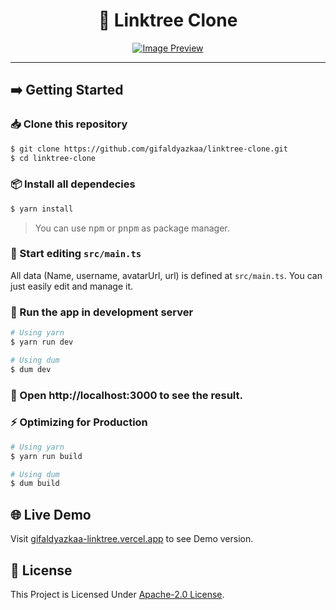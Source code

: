 <div align="center">

# 🔗 Linktree Clone

[![Image Preview](https://cdn.upload.systems/uploads/bWSqBLii.png)](https://gifaldyazkaa-linktree.vercel.app)

</div>

<hr />

## ➡️ Getting Started

### 📥 Clone this repository

```sh
$ git clone https://github.com/gifaldyazkaa/linktree-clone.git
$ cd linktree-clone
```

### 📦 Install all dependecies

```sh
$ yarn install
```

> You can use <kbd>npm</kbd> or <kbd>pnpm</kbd> as package manager.

### 📝 Start editing `src/main.ts`

All data (Name, username, avatarUrl, url) is defined at `src/main.ts`. You can just easily edit and manage it.

### 🏃 Run the app in development server

```sh
# Using yarn
$ yarn run dev

# Using dum
$ dum dev
```

### :tada: Open http://localhost:3000 to see the result.

### ⚡ Optimizing for Production

```sh
# Using yarn
$ yarn run build

# Using dum
$ dum build
```

## 🌐 Live Demo

Visit [gifaldyazkaa-linktree.vercel.app](https://gifaldyazkaa-linktree.vercel.app) to see Demo version.

## 📜 License

This Project is Licensed Under [Apache-2.0 License](./LICENSE).
